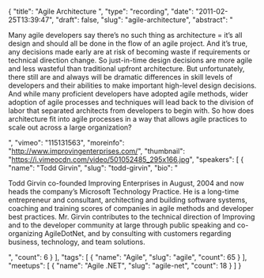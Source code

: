 {
  "title": "Agile Architecture ",
  "type": "recording",
  "date": "2011-02-25T13:39:47",
  "draft": false,
  "slug": "agile-architecture",
  "abstract": "<p>Many agile developers say there&rsquo;s no such thing as architecture = it&rsquo;s all design and should all be done in the flow of an agile project. And it&rsquo;s true, any decisions made early are at risk of becoming waste if requirements or technical direction change. So just-in-time design decisions are more agile and less wasteful than traditional upfront architecture. But unfortunately, there still are and always will be dramatic differences in skill levels of developers and their abilities to make important high-level design decisions. And while many proficient developers have adopted agile methods, wider adoption of agile processes and techniques will lead back to the division of labor that separated architects from developers to begin with. So how does architecture fit into agile processes in a way that allows agile practices to scale out across a large organization?</p>",
  "vimeo": "115131563",
  "moreinfo": "http://www.improvingenterprises.com/",
  "thumbnail": "https://i.vimeocdn.com/video/501052485_295x166.jpg",
  "speakers": [
    {
      "name": "Todd Girvin",
      "slug": "todd-girvin",
      "bio": "<p>Todd Girvin co-founded Improving Enterprises in August, 2004 and now heads the company’s Microsoft Technology Practice. He is a long-time entrepreneur and consultant, architecting and building software systems, coaching and training scores of companies in agile methods and developer best practices. Mr. Girvin contributes to the technical direction of Improving and to the developer community at large through public speaking and co-organizing AgileDotNet, and by consulting with customers regarding business, technology, and team solutions.</p>",
      "count": 6
    }
  ],
  "tags": [
    {
      "name": "Agile",
      "slug": "agile",
      "count": 65
    }
  ],
  "meetups": [
    {
      "name": "Agile .NET",
      "slug": "agile-net",
      "count": 18
    }
  ]
}